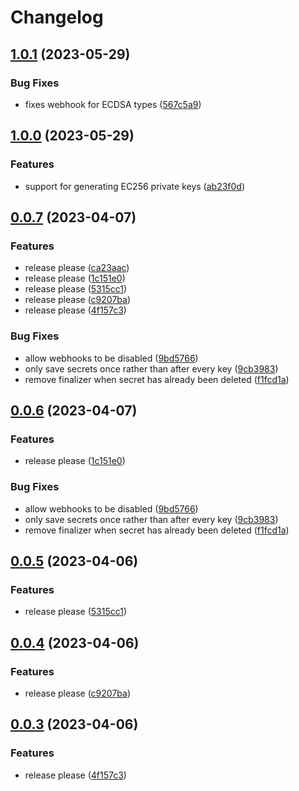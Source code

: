 # Changelog

## [1.0.1](https://github.com/krystal/generated-secrets/compare/v1.0.0...v1.0.1) (2023-05-29)


### Bug Fixes

* fixes webhook for ECDSA types ([567c5a9](https://github.com/krystal/generated-secrets/commit/567c5a99ad0f5922dc4967f8439faeb13ca4e267))

## [1.0.0](https://github.com/krystal/generated-secrets/compare/v0.0.7...v1.0.0) (2023-05-29)


### Features

* support for generating EC256 private keys ([ab23f0d](https://github.com/krystal/generated-secrets/commit/ab23f0d795eafb58340e8f6f3d334a1164fc5ddb))

## [0.0.7](https://github.com/krystal/generated-secrets/compare/v0.0.6...v0.0.7) (2023-04-07)


### Features

* release please ([ca23aac](https://github.com/krystal/generated-secrets/commit/ca23aac4b3b7ad5a789bba30249c0ebfa352d844))
* release please ([1c151e0](https://github.com/krystal/generated-secrets/commit/1c151e0dde4c10347ab05ace6da59433d0761f5d))
* release please ([5315cc1](https://github.com/krystal/generated-secrets/commit/5315cc1630299ed677b3668f3f482608f21056fc))
* release please ([c9207ba](https://github.com/krystal/generated-secrets/commit/c9207baa6ee2be52d2faa186431cfeafbfeb3068))
* release please ([4f157c3](https://github.com/krystal/generated-secrets/commit/4f157c3aefb393479957c3a8944fa48fa26a1e21))


### Bug Fixes

* allow webhooks to be disabled ([9bd5766](https://github.com/krystal/generated-secrets/commit/9bd576666a94aa617bd803366cb87edcd047cf62))
* only save secrets once rather than after every key ([9cb3983](https://github.com/krystal/generated-secrets/commit/9cb3983ea8c864a3d795d7398e0f5175fa684bed))
* remove finalizer when secret has already been deleted ([f1fcd1a](https://github.com/krystal/generated-secrets/commit/f1fcd1a5b94680d41e1b0a0d48fac66329e70d36))

## [0.0.6](https://github.com/krystal/generated-secrets/compare/v0.0.5...v0.0.6) (2023-04-07)


### Features

* release please ([1c151e0](https://github.com/krystal/generated-secrets/commit/1c151e0dde4c10347ab05ace6da59433d0761f5d))


### Bug Fixes

* allow webhooks to be disabled ([9bd5766](https://github.com/krystal/generated-secrets/commit/9bd576666a94aa617bd803366cb87edcd047cf62))
* only save secrets once rather than after every key ([9cb3983](https://github.com/krystal/generated-secrets/commit/9cb3983ea8c864a3d795d7398e0f5175fa684bed))
* remove finalizer when secret has already been deleted ([f1fcd1a](https://github.com/krystal/generated-secrets/commit/f1fcd1a5b94680d41e1b0a0d48fac66329e70d36))

## [0.0.5](https://github.com/krystal/generated-secrets/compare/v0.0.4...v0.0.5) (2023-04-06)


### Features

* release please ([5315cc1](https://github.com/krystal/generated-secrets/commit/5315cc1630299ed677b3668f3f482608f21056fc))

## [0.0.4](https://github.com/krystal/generated-secrets/compare/v0.0.3...v0.0.4) (2023-04-06)


### Features

* release please ([c9207ba](https://github.com/krystal/generated-secrets/commit/c9207baa6ee2be52d2faa186431cfeafbfeb3068))

## [0.0.3](https://github.com/krystal/generated-secrets/compare/v0.0.2...v0.0.3) (2023-04-06)


### Features

* release please ([4f157c3](https://github.com/krystal/generated-secrets/commit/4f157c3aefb393479957c3a8944fa48fa26a1e21))
